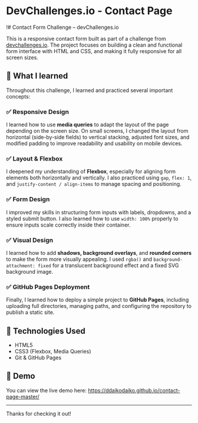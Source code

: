 # DevChallenges.io - Contact Page

!# Contact Form Challenge – devChallenges.io

This is a responsive contact form built as part of a challenge from [devchallenges.io](https://devchallenges.io). The project focuses on building a clean and functional form interface with HTML and CSS, and making it fully responsive for all screen sizes.

## 🧠 What I learned

Throughout this challenge, I learned and practiced several important concepts:

### ✅ Responsive Design
I learned how to use **media queries** to adapt the layout of the page depending on the screen size. On small screens, I changed the layout from horizontal (side-by-side fields) to vertical stacking, adjusted font sizes, and modified padding to improve readability and usability on mobile devices.

### ✅ Layout & Flexbox
I deepened my understanding of **Flexbox**, especially for aligning form elements both horizontally and vertically. I also practiced using `gap`, `flex: 1`, and `justify-content / align-items` to manage spacing and positioning.

### ✅ Form Design
I improved my skills in structuring form inputs with labels, dropdowns, and a styled submit button. I also learned how to use `width: 100%` properly to ensure inputs scale correctly inside their container.

### ✅ Visual Design
I learned how to add **shadows, background overlays**, and **rounded corners** to make the form more visually appealing. I used `rgba()` and `background-attachment: fixed` for a translucent background effect and a fixed SVG background image.

### ✅ GitHub Pages Deployment
Finally, I learned how to deploy a simple project to **GitHub Pages**, including uploading full directories, managing paths, and configuring the repository to publish a static site.

## 🚀 Technologies Used

- HTML5
- CSS3 (Flexbox, Media Queries)
- Git & GitHub Pages

## 📸 Demo

You can view the live demo here: https://ddaikodaiko.github.io/contact-page-master/

---

Thanks for checking it out!
